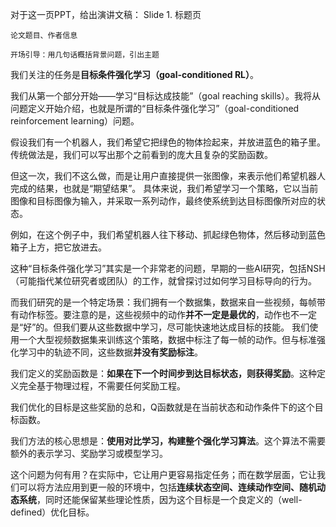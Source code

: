 

对于这一页PPT，给出演讲文稿：
Slide 1. 标题页

    论文题目、作者信息

    开场引导：用几句话概括背景问题，引出主题

















我们关注的任务是**目标条件强化学习（goal-conditioned RL）**。



我们从第一个部分开始——学习“目标达成技能”（goal reaching skills）。我将从问题定义开始介绍，也就是所谓的“目标条件强化学习”（goal-conditioned reinforcement learning）问题。

假设我们有一个机器人，我们希望它把绿色的物体捡起来，并放进蓝色的箱子里。传统做法是，我们可以写出那个之前看到的庞大且复杂的奖励函数。

但这一次，我们不这么做，而是让用户直接提供一张图像，来表示他们希望机器人完成的结果，也就是“期望结果”。
具体来说，我们希望学习一个策略，它以当前图像和目标图像为输入，并采取一系列动作，最终使系统到达目标图像所对应的状态。

例如，在这个例子中，我们希望机器人往下移动、抓起绿色物体，然后移动到蓝色箱子上方，把它放进去。

这种“目标条件强化学习”其实是一个非常老的问题，早期的一些AI研究，包括NSH（可能指代某位研究者或团队）的工作，就曾探讨过如何学习目标导向的行为。

而我们研究的是一个特定场景：我们拥有一个数据集，数据来自一些视频，每帧带有动作标签。要注意的是，这些视频中的动作**并不一定是最优的**，动作也不一定是“好”的。但我们要从这些数据中学习，尽可能快速地达成目标的技能。
我们使用一个大型视频数据集来训练这个策略，数据中标注了每一帧的动作。但与标准强化学习中的轨迹不同，这些数据**并没有奖励标注**。

我们定义的奖励函数是：**如果在下一个时间步到达目标状态，则获得奖励**。这种定义完全基于物理过程，不需要任何奖励工程。

我们优化的目标是这些奖励的总和，Q函数就是在当前状态和动作条件下的这个目标函数。

我们方法的核心思想是：**使用对比学习，构建整个强化学习算法**。这个算法不需要额外的表示学习、奖励学习或模型学习。





这个问题为何有用？在实际中，它让用户更容易指定任务；而在数学层面，它让我们可以将方法应用到更一般的环境中，包括**连续状态空间、连续动作空间、随机动态系统**，同时还能保留某些理论性质，因为这个目标是一个良定义的（well-defined）优化目标。

